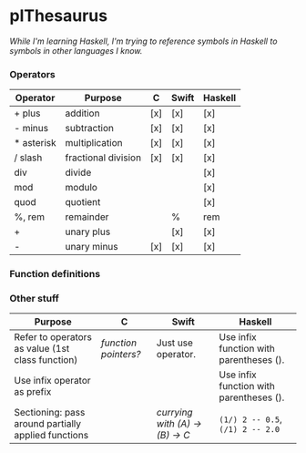 # plThesaurus

*While I'm learning Haskell, I'm trying to reference symbols in Haskell to symbols in other languages I know.*

### Operators

| Operator   | Purpose             | C   |Swift|Haskell|
|------------|---------------------|-----|-----|-----|
| + plus     | addition            | [x] | [x] | [x] |
| - minus    | subtraction         | [x] | [x] | [x] |
| * asterisk | multiplication      | [x] | [x] | [x] |
| / slash    | fractional division | [x] | [x] | [x] |
| div        | divide              |     |     | [x] |
| mod        | modulo              |     |     | [x] |
| quod       | quotient            |     |     | [x] |
| %, rem     | remainder           |     | %   | rem |
| +          | unary plus          |     | [x] | [x] |
| -          | unary minus         | [x] | [x] | [x] |

### Function definitions

### Other stuff

| Purpose | C | Swift | Haskell |
|---------|---|-------|---------|
| Refer to operators as value (1st class function) | *function pointers?* | Just use operator. | Use infix function with parentheses (). |
| Use infix operator as prefix | | | Use infix function with parentheses (). |
| Sectioning: pass around partially applied functions | | *currying with (A) -> (B) -> C* | `(1/) 2 -- 0.5`, `(/1) 2 -- 2.0` |
